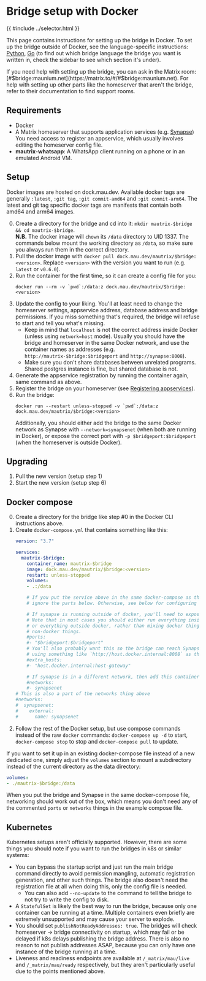 # Bridge setup with Docker

{{ #include ../selector.html }}

<p class="bridge-filter" bridges="signal" bridge-no-generic style="display: none">
  <strong>The Signal bridge requires a second docker container for signald.
  Instructions for setting up everything can be found on the
  <a href="../python/signal/docker-setup.md">Signal-specific Bridge setup with Docker page</a></strong>
</p>
<p class="bridge-filter" bridges="gmessages" bridge-no-generic style="display: none">
  <strong>
    The Google Messages bridge should be mostly functional, but it is still in
    early development and therefore will have bugs and may get breaking changes.
  </strong>
</p>

This page contains instructions for setting up the bridge in Docker. To set up
the bridge outside of Docker, see the language-specific instructions:
[Python](../python/setup.md), [Go](../go/setup.md)
(to find out which bridge language the bridge you want is written in, check
the sidebar to see which section it's under).

If you need help with setting up the bridge, you can ask in the Matrix room:
[#$bridge:maunium.net](https://matrix.to/#/#$bridge:maunium.net). For help with
setting up other parts like the homeserver that aren't the bridge, refer to
their documentation to find support rooms.

## Requirements
* Docker
* A Matrix homeserver that supports application services (e.g. [Synapse](https://github.com/matrix-org/synapse))
  You need access to register an appservice, which usually involves editing the homeserver config file.
* <span class="bridge-filter" bridges="whatsapp">**mautrix-whatsapp**: </span>
  A WhatsApp client running on a phone or in an emulated Android VM.

## Setup
Docker images are hosted on dock.mau.dev. Available docker tags are generally
`:latest`, `:git tag`, `:git commit-amd64` and `:git commit-arm64`. The latest
and git tag specific docker tags are manifests that contain both amd64 and
arm64 images.

0. Create a directory for the bridge and cd into it: `mkdir mautrix-$bridge && cd mautrix-$bridge`.  
   **N.B.** The docker image will `chown` its `/data` directory to UID 1337.
   The commands below mount the working directory as `/data`, so make sure you
   always run them in the correct directory.
1. Pull the docker image with `docker pull dock.mau.dev/mautrix/$bridge:<version>`.
   Replace `<version>` with the version you want to run (e.g. `latest` or `v0.6.0`).
2. Run the container for the first time, so it can create a config file for you:
   ```
   docker run --rm -v `pwd`:/data:z dock.mau.dev/mautrix/$bridge:<version>
   ```
3. Update the config to your liking. You'll at least need to change the
   homeserver settings, appservice address, database address and bridge
   permissions. If you miss something that's required, the bridge will refuse
   to start and tell you what's missing.
   * Keep in mind that `localhost` is not the correct address inside Docker
     (unless using `network=host` mode). Usually you should have the bridge and
     homeserver in the same Docker network, and use the container names as
     addresses (e.g. `http://mautrix-$bridge:$bridgeport` and `http://synapse:8008`).
    * Make sure you don't share databases between unrelated programs.
      Shared postgres instance is fine, but shared database is not.
4. Generate the appservice registration by running the container again, same
   command as above.
5. Register the bridge on your homeserver (see [Registering appservices]).
6. Run the bridge:
   ```
   docker run --restart unless-stopped -v `pwd`:/data:z dock.mau.dev/mautrix/$bridge:<version>
   ```
   Additionally, you should either add the bridge to the same Docker network as
   Synapse with `--network=synapsenet` (when both are running in Docker), or
   expose the correct port with `-p $bridgeport:$bridgeport` (when the
   homeserver is outside Docker).

[Registering appservices]: ./registering-appservices.md

## Upgrading
1. Pull the new version (setup step 1)
2. Start the new version (setup step 6)

## Docker compose
0. Create a directory for the bridge like step #0 in the Docker CLI
   instructions above.
1. Create `docker-compose.yml` that contains something like this:
   ```yaml
   version: "3.7"

   services:
     mautrix-$bridge:
       container_name: mautrix-$bridge
       image: dock.mau.dev/mautrix/$bridge:<version>
       restart: unless-stopped
       volumes:
       - .:/data

       # If you put the service above in the same docker-compose as the homeserver,
       # ignore the parts below. Otherwise, see below for configuring networking.

       # If synapse is running outside of docker, you'll need to expose the port.
       # Note that in most cases you should either run everything inside docker
       # or everything outside docker, rather than mixing docker things with
       # non-docker things.
       #ports:
       #- "$bridgeport:$bridgeport"
       # You'll also probably want this so the bridge can reach Synapse directly
       # using something like `http://host.docker.internal:8008` as the address:
       #extra_hosts:
       #- "host.docker.internal:host-gateway"

       # If synapse is in a different network, then add this container to that network.
       #networks:
       #- synapsenet
   # This is also a part of the networks thing above
   #networks:
   #  synapsenet:
   #    external:
   #      name: synapsenet

   ```
2. Follow the rest of the Docker setup, but use compose commands instead of the
   raw `docker` commands: `docker-compose up -d` to start, `docker-compose stop`
   to stop and `docker-compose pull` to update.

If you want to set it up in an existing docker-compose file instead of a new
dedicated one, simply adjust the `volumes` section to mount a subdirectory
instead of the current directory as the data directory:

```yaml
volumes:
- ./mautrix-$bridge:/data
```

When you put the bridge and Synapse in the same docker-compose file, networking
should work out of the box, which means you don't need any of the commented
`ports` or `networks` things in the example compose file.

## Kubernetes
Kubernetes setups aren't officially supported. However, there are some things
you should note if you want to run the bridges in k8s or similar systems:

* You can bypass the startup script and just run the main bridge command
  directly to avoid permission mangling, automatic registration generation,
  and other such things. The bridge also doesn't need the registration file at
  all when doing this, only the config file is needed.
  * You can also add `--no-update` to the command to tell the bridge to not try
    to write the config to disk.
* A `StatefulSet` is likely the best way to run the bridge, because only one
  container can be running at a time. Multiple containers even briefly are
  extremely unsupported and may cause your server to explode.
* You should set `publishNotReadyAddresses: true`. The bridges will check
  homeserver -> bridge connectivity on startup, which may fail or be delayed if
  k8s delays publishing the bridge address. There is also no reason to not
  publish addresses ASAP, because you can only have one instance of the bridge
  running at a time.
* Liveness and readiness endpoints are available at `/_matrix/mau/live` and
  `/_matrix/mau/ready` respectively, but they aren't particularly useful due to
  the points mentioned above.
